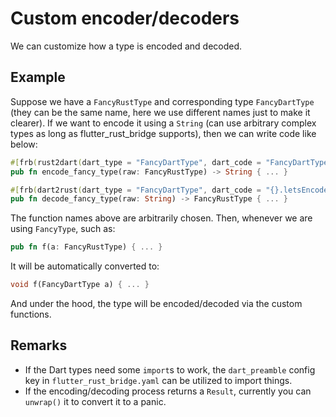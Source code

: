 # Custom encoder/decoders

We can customize how a type is encoded and decoded.

## Example

Suppose we have a `FancyRustType` and corresponding type `FancyDartType`
(they can be the same name, here we use different names just to make it clearer).
If we want to encode it using a `String` (can use arbitrary complex types as long as flutter_rust_bridge supports),
then we can write code like below:

```rust
#[frb(rust2dart(dart_type = "FancyDartType", dart_code = "FancyDartType.letsParseIt({})"))]
pub fn encode_fancy_type(raw: FancyRustType) -> String { ... }

#[frb(dart2rust(dart_type = "FancyDartType", dart_code = "{}.letsEncodeIt()"))]
pub fn decode_fancy_type(raw: String) -> FancyRustType { ... }
```

The function names above are arbitrarily chosen.
Then, whenever we are using `FancyType`, such as:

```rust
pub fn f(a: FancyRustType) { ... }
```

It will be automatically converted to:

```dart
void f(FancyDartType a) { ... }
```

And under the hood, the type will be encoded/decoded via the custom functions.

## Remarks

* If the Dart types need some `import`s to work, the `dart_preamble` config key in `flutter_rust_bridge.yaml` can be utilized to import things.
* If the encoding/decoding process returns a `Result`, currently you can `unwrap()` it to convert it to a panic.
